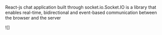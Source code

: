 React-js chat application built through socket.io.Socket.IO is a library that enables real-time, bidirectional and event-based communication between the browser and the server

![]
